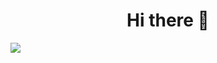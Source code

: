 <h1 align="center">Hi there 👋</h1>

<a href="https://visitorbadge.io/status?path=https%3A%2F%2Fgithub.com%2Finboxsgk%2F"><img src="https://api.visitorbadge.io/api/visitors?path=https%3A%2F%2Fgithub.com%2Finboxsgk%2F&label=Views&countColor=%23263759" /></a>

